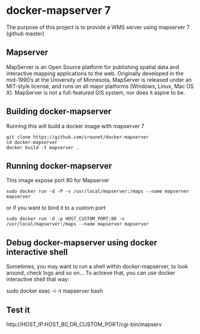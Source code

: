 docker-mapserver 7
===================

The purpose of this project is to provide a WMS server using mapserver 7 (github master)

## Mapserver

MapServer is an Open Source platform for publishing spatial data and interactive mapping applications to the web. Originally developed in the mid-1990’s at the University of Minnesota, MapServer is released under an MIT-style license, and runs on all major platforms (Windows, Linux, Mac OS X). MapServer is not a full-featured GIS system, nor does it aspire to be.

## Building docker-mapserver

Running this will build a docker image with mapserver 7

    git clone https://github.com/srounet/docker-mapserver
    cd docker-mapserver
    docker build -t mapserver .


## Running docker-mapserver

This image expose port 80 for Mapserver

    sudo docker run -d -P -v /usr/local/mapserver:/maps --name mapserver mapserver

or if you want to bind it to a custom port

    sudo docker run -d -p HOST_CUSTOM_PORT:80 -v /usr/local/mapserver:/maps --name mapserver mapserver


## Debug docker-mapserver using docker interactive shell

Sometimes, you may want to run a shell within docker-mapserver, to look around, check logs and so on...
To achieve that, you can use docker interactive shell that way:

   sudo docker exec -i -t mapserver bash


## Test it

http://HOST_IP:HOST_80_OR_CUSTOM_PORT/cgi-bin/mapserv
